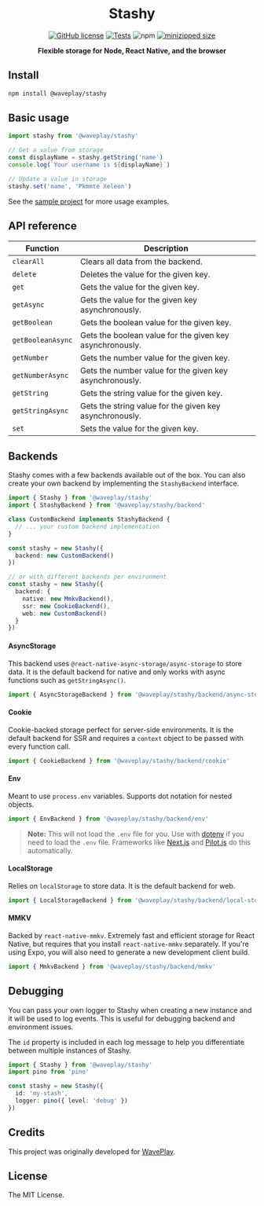 <h1 align="center">Stashy</h1>

<div align="center">

[![GitHub license](https://img.shields.io/github/license/Wave-Play/stashy?style=flat)](https://github.com/Wave-Play/stashy/blob/main/LICENSE) [![Tests](https://github.com/Wave-Play/stashy/workflows/CI/badge.svg)](https://github.com/Wave-Play/stashy/actions) ![npm](https://img.shields.io/npm/v/@waveplay/stashy) [![minizipped size](https://badgen.net/bundlephobia/minzip/@waveplay/stashy)](https://bundlephobia.com/result?p=@waveplay/stashy)

**Flexible storage for Node, React Native, and the browser**

</div>

## Install

```bash
npm install @waveplay/stashy
```

## Basic usage

```ts
import stashy from '@waveplay/stashy'

// Get a value from storage
const displayName = stashy.getString('name')
console.log(`Your username is ${displayName}`)

// Update a value in storage
stashy.set('name', 'Pkmmte Xeleon')
```

See the [sample project](https://github.com/Wave-Play/stashy/tree/master/examples/basic-example) for more usage examples.

## API reference

| Function          | Description                                              |
| ----------------- | -------------------------------------------------------- |
| `clearAll`        | Clears all data from the backend.                        |
| `delete`          | Deletes the value for the given key.                     |
| `get`             | Gets the value for the given key.                        |
| `getAsync`        | Gets the value for the given key asynchronously.         |
| `getBoolean`      | Gets the boolean value for the given key.                |
| `getBooleanAsync` | Gets the boolean value for the given key asynchronously. |
| `getNumber`       | Gets the number value for the given key.                 |
| `getNumberAsync`  | Gets the number value for the given key asynchronously.  |
| `getString`       | Gets the string value for the given key.                 |
| `getStringAsync`  | Gets the string value for the given key asynchronously.  |
| `set`             | Sets the value for the given key.                        |

## Backends

Stashy comes with a few backends available out of the box. You can also create your own backend by implementing the `StashyBackend` interface.

```ts
import { Stashy } from '@waveplay/stashy'
import { StashyBackend } from '@waveplay/stashy/backend'

class CustomBackend implements StashyBackend {
  // ... your custom backend implementation
}

const stashy = new Stashy({
  backend: new CustomBackend()
})

// or with different backends per environment
const stashy = new Stashy({
  backend: {
    native: new MmkvBackend(),
    ssr: new CookieBackend(),
    web: new CustomBackend()
  }
})
```

#### AsyncStorage

This backend uses `@react-native-async-storage/async-storage` to store data. It is the default backend for native and only works with async functions such as `getStringAsync()`.

```ts
import { AsyncStorageBackend } from '@waveplay/stashy/backend/async-storage'
```

#### Cookie

Cookie-backed storage perfect for server-side environments. It is the default backend for SSR and requires a `context` object to be passed with every function call.

```ts
import { CookieBackend } from '@waveplay/stashy/backend/cookie'
```

#### Env

Meant to use `process.env` variables. Supports dot notation for nested objects. 

```ts
import { EnvBackend } from '@waveplay/stashy/backend/env'
```

> **Note:** This will not load the `.env` file for you. Use with [dotenv](https://github.com/motdotla/dotenv) if you need to load the `.env` file. Frameworks like [Next.js](https://nextjs.org/) and [Pilot.js](https://github.com/Wave-Play/pilot/) do this automatically.

#### LocalStorage

Relies on `localStorage` to store data. It is the default backend for web.

```ts
import { LocalStorageBackend } from '@waveplay/stashy/backend/local-storage'
```

#### MMKV

Backed by `react-native-mmkv`. Extremely fast and efficient storage for React Native, but requires that you install `react-native-mmkv` separately. If you're using Expo, you will also need to generate a new development client build.

```ts
import { MmkvBackend } from '@waveplay/stashy/backend/mmkv'
```

## Debugging

You can pass your own logger to Stashy when creating a new instance and it will be used to log events. This is useful for debugging backend and environment issues. 

The `id` property is included in each log message to help you differentiate between multiple instances of Stashy.

```ts
import { Stashy } from '@waveplay/stashy'
import pino from 'pino'

const stashy = new Stashy({
  id: 'my-stash',
  logger: pino({ level: 'debug' })
})
```

## Credits

This project was originally developed for [WavePlay](https://waveplay.com).

## License

The MIT License.
